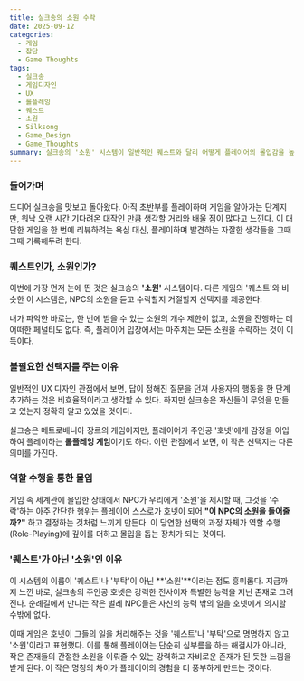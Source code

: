```yaml
---
title: 실크송의 소원 수락
date: 2025-09-12
categories:
  - 게임
  - 잡담
  - Game Thoughts
tags:
  - 실크송
  - 게임디자인
  - UX
  - 롤플레잉
  - 퀘스트
  - 소원
  - Silksong
  - Game_Design
  - Game_Thoughts
summary: 실크송의 '소원' 시스템이 일반적인 퀘스트와 달리 어떻게 플레이어의 몰입감을 높이는지에 대한 분석.
---
```

### 들어가며
드디어 실크송을 맛보고 돌아왔다. 아직 초반부를 플레이하며 게임을 알아가는 단계지만, 워낙 오랜 시간 기다려온 대작인 만큼 생각할 거리와 배울 점이 많다고 느낀다. 이 대단한 게임을 한 번에 리뷰하려는 욕심 대신, 플레이하며 발견하는 자잘한 생각들을 그때그때 기록해두려 한다.

### 퀘스트인가, 소원인가?
이번에 가장 먼저 눈에 띈 것은 실크송의 **'소원'** 시스템이다. 다른 게임의 '퀘스트'와 비슷한 이 시스템은, NPC의 소원을 듣고 수락할지 거절할지 선택지를 제공한다.

내가 파악한 바로는, 한 번에 받을 수 있는 소원의 개수 제한이 없고, 소원을 진행하는 데 어떠한 페널티도 없다. 즉, 플레이어 입장에서는 마주치는 모든 소원을 수락하는 것이 이득이다.

### 불필요한 선택지를 주는 이유
일반적인 UX 디자인 관점에서 보면, 답이 정해진 질문을 던져 사용자의 행동을 한 단계 추가하는 것은 비효율적이라고 생각할 수 있다. 하지만 실크송은 자신들이 무엇을 만들고 있는지 정확히 알고 있었을 것이다.

실크송은 메트로배니아 장르의 게임이지만, 플레이어가 주인공 '호넷'에게 감정을 이입하여 플레이하는 **롤플레잉 게임**이기도 하다. 이런 관점에서 보면, 이 작은 선택지는 다른 의미를 가진다.

### 역할 수행을 통한 몰입
게임 속 세계관에 몰입한 상태에서 NPC가 우리에게 '소원'을 제시할 때, 그것을 '수락'하는 아주 간단한 행위는 플레이어 스스로가 호넷이 되어 **"이 NPC의 소원을 들어줄까?"** 하고 결정하는 것처럼 느끼게 만든다. 이 당연한 선택의 과정 자체가 역할 수행(Role-Playing)에 깊이를 더하고 몰입을 돕는 장치가 되는 것이다.

### '퀘스트'가 아닌 '소원'인 이유
이 시스템의 이름이 '퀘스트'나 '부탁'이 아닌 **'소원'**이라는 점도 흥미롭다. 지금까지 느낀 바로, 실크송의 주인공 호넷은 강력한 전사이자 특별한 능력을 지닌 존재로 그려진다. 순례길에서 만나는 작은 벌레 NPC들은 자신의 능력 밖의 일을 호넷에게 의지할 수밖에 없다.

이때 게임은 호넷이 그들의 일을 처리해주는 것을 '퀘스트'나 '부탁'으로 명명하지 않고 '소원'이라고 표현했다. 이를 통해 플레이어는 단순히 심부름을 하는 해결사가 아니라, 작은 존재들의 간절한 소원을 이뤄줄 수 있는 강력하고 자비로운 존재가 된 듯한 느낌을 받게 된다. 이 작은 명칭의 차이가 플레이어의 경험을 더 풍부하게 만드는 것이다.
